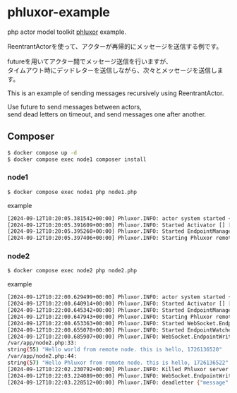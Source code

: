 # phluxor-example

php actor model toolkit [phluxor](https://github.com/ytake/phluxor) example.  

ReentrantActorを使って、アクターが再帰的にメッセージを送信する例です。

futureを用いてアクター間でメッセージ送信を行いますが、  
タイムアウト時にデッドレターを送信しながら、次々とメッセージを送信します。

This is an example of sending messages recursively using ReentrantActor.

Use future to send messages between actors,  
send dead letters on timeout, and send messages one after another.  

## Composer

```bash
$ docker compose up -d 
$ docker compose exec node1 composer install
```

### node1

```bash
$ docker compose exec node1 php node1.php
```

example

```bash
[2024-09-12T10:20:05.381542+00:00] Phluxor.INFO: actor system started {"id":"672LaPa7iUjt5nuxxtHUeb"} []
[2024-09-12T10:20:05.391609+00:00] Phluxor.INFO: Started Activator [] []
[2024-09-12T10:20:05.395260+00:00] Phluxor.INFO: Started EndpointManager [] []
[2024-09-12T10:20:05.397406+00:00] Phluxor.INFO: Starting Phluxor remote server {"address":"node1:50052"} []
```

### node2

```bash
$ docker compose exec node2 php node2.php
```

example

```bash
[2024-09-12T10:22:00.629499+00:00] Phluxor.INFO: actor system started {"id":"sjxkMGdzsnBECgm5974HmK"} []
[2024-09-12T10:22:00.640914+00:00] Phluxor.INFO: Started Activator [] []
[2024-09-12T10:22:00.645342+00:00] Phluxor.INFO: Started EndpointManager [] []
[2024-09-12T10:22:00.647943+00:00] Phluxor.INFO: Starting Phluxor remote server {"address":"node2:50053"} []
[2024-09-12T10:22:00.653363+00:00] Phluxor.INFO: Started WebSocket.EndpointWriter. connecting {"address":"node1:50052"} []
[2024-09-12T10:22:00.655078+00:00] Phluxor.INFO: Started EndpointWatcher {"address":"node1:50052"} []
[2024-09-12T10:22:00.685907+00:00] Phluxor.INFO: WebSocket.EndpointWriter connected {"address":"node1:50052"} []
/var/app/node2.php:33:
string(55) "Hello world from remote node. this is hello, 1726136520"
/var/app/node2.php:44:
string(57) "Hello Phluxor from remote node. this is hello, 1726136522"
[2024-09-12T10:22:02.230792+00:00] Phluxor.INFO: Killed Phluxor server [] []
[2024-09-12T10:22:03.224089+00:00] Phluxor.INFO: WebSocket.EndpointWriter closing connection {"address":"node1:50052"} []
[2024-09-12T10:22:03.228512+00:00] Phluxor.INFO: deadletter {"message":{"Phluxor\\ActorSystem\\ProtoBuf\\Terminated":[]},"sender":"","pid":"EndpointSupervisor"} []
```
